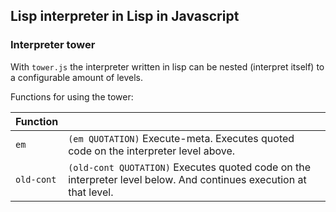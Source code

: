 Lisp interpreter in Lisp in Javascript
---

### Interpreter tower

With `tower.js` the interpreter written in lisp can be nested (interpret itself) to a configurable amount of levels.

Functions for using the tower:

| Function |   |
|----------|---|
| `em`      | `(em QUOTATION)` Execute-meta. Executes quoted code on the interpreter level above. |
| `old-cont`      | `(old-cont QUOTATION)` Executes quoted code on the interpreter level below. And continues execution at that level. |